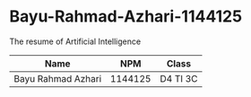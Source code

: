 # Bayu-Rahmad-Azhari-1144125
The resume of Artificial Intelligence

Name | NPM | Class
--------- | --------- | ---------
Bayu Rahmad Azhari| 1144125| D4 TI 3C
